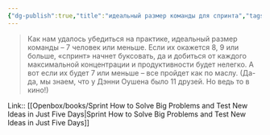 ```yaml
---
{"dg-publish":true,"title":"идеальный размер команды для спринта","tags":["quotes"],"date":"2024-02-25T21:03:09+03:00","modified_at":"2024-04-10T09:49:11+03:00","aliases":"идеальный размер команды для спринта","dg-path":"/quotes/202402252103.md","permalink":"/quotes/202402252103/","dgPassFrontmatter":true}
---
```



> Как нам удалось убедиться на практике, идеальный размер команды – 7 человек или меньше. Если их окажется 8, 9 или больше, «спринт» начнет буксовать, да и добиться от каждого максимальной концентрации и продуктивности будет нелегко. А вот если их будет 7 или меньше – все пройдет как по маслу. (Да-да, мы знаем, что у Дэнни Оушена было 11 друзей. Но ведь то в кино!)

Link:: [[Openbox/books/Sprint How to Solve Big Problems and Test New Ideas in Just Five Days|Sprint How to Solve Big Problems and Test New Ideas in Just Five Days]]
